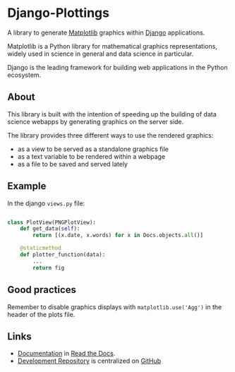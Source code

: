 # Django-Plottings

A library to generate [Matplotlib](https://matplotlib.org/stable/) graphics within [Django](https://www.djangoproject.com/) applications.

Matplotlib is a Python library for mathematical graphics representations,
widely used in science in general and data science in particular.

Django is the leading framework for building web applications in the Python
ecosystem.

## About

This library is built with the intention of speeding up the building of data
science webapps by generating graphics on the server side.

The library provides three different ways to use the rendered graphics: 

 - as a view to be served as a standalone graphics file
 - as a text variable to be rendered within a webpage 
 - as a file to be saved and served lately

## Example

In the django `views.py` file:

```python

class PlotView(PNGPlotView):
    def get_data(self):
        return [(x.date, x.words) for x in Docs.objects.all()]

    @staticmethod
    def plotter_function(data):
        ...
        return fig
```


## Good practices

Remember to disable graphics displays with `matplotlib.use('Agg')` in the
header of the plots file.

## Links
- [Documentation](https://django-plottings.readthedocs.io/en/latest/) in [Read the Docs](https://about.readthedocs.com/).
- [Development Repository](https://github.com/llou/django-plottings) is centralized on [GitHub](https://github.com)
